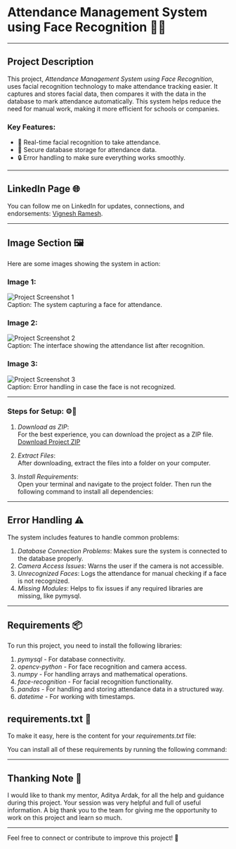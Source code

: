 # Attendance Management System using Face Recognition 📸✅

---

## Project Description  
This project, *Attendance Management System using Face Recognition*, uses facial recognition technology to make attendance tracking easier. 
It captures and stores facial data, then compares it with the data in the database to mark attendance automatically. This system helps reduce the
need for manual work, making it more efficient for schools or companies.

### Key Features:  
- 🏫 Real-time facial recognition to take attendance.  
- 💾 Secure database storage for attendance data.  
- 🔒 Error handling to make sure everything works smoothly.

---

## LinkedIn Page 🌐  
You can follow me on LinkedIn for updates, connections, and endorsements: [Vignesh Ramesh](https://www.linkedin.com/in/vigneshramesh-13j01).

---

## Image Section 🖼️  
Here are some images showing the system in action:  

### Image 1:  
![Project Screenshot 1](https://via.placeholder.com/600x300?text=Project+Image+1)  
Caption: The system capturing a face for attendance.

### Image 2:  
![Project Screenshot 2](https://via.placeholder.com/600x300?text=Project+Image+2)  
Caption: The interface showing the attendance list after recognition.

### Image 3:  
![Project Screenshot 3](https://via.placeholder.com/600x300?text=Project+Image+3)  
Caption: Error handling in case the face is not recognized.

---
### Steps for Setup:  ⚙📂
1. *Download as ZIP*:  
   For the best experience, you can download the project as a ZIP file. [Download Project ZIP](https://example.com/project.zip)  

2. *Extract Files*:  
   After downloading, extract the files into a folder on your computer.

3. *Install Requirements*:  
   Open your terminal and navigate to the project folder. Then run the following command to install all dependencies:
---

## Error Handling ⚠️  
The system includes features to handle common problems:  
1. *Database Connection Problems*: Makes sure the system is connected to the database properly.  
2. *Camera Access Issues*: Warns the user if the camera is not accessible.  
3. *Unrecognized Faces*: Logs the attendance for manual checking if a face is not recognized.  
4. *Missing Modules*: Helps to fix issues if any required libraries are missing, like pymysql.

---
## Requirements 📦  
To run this project, you need to install the following libraries:

1. *pymysql* - For database connectivity.
2. *opencv-python* - For face recognition and camera access.
3. *numpy* - For handling arrays and mathematical operations.
4. *face-recognition* - For facial recognition functionality.
5. *pandas* - For handling and storing attendance data in a structured way.
6. *datetime* - For working with timestamps.

## requirements.txt 📄  
To make it easy, here is the content for your *requirements.txt* file:

You can install all of these requirements by running the following command:

---
## Thanking Note 🙏  
I would like to thank my mentor, Aditya Ardak, for all the help and guidance during this project. Your session was very helpful and full of useful information. A big thank you to the team for giving me the opportunity to work on this project and learn so much.

---

Feel free to connect or contribute to improve this project! 🚀
